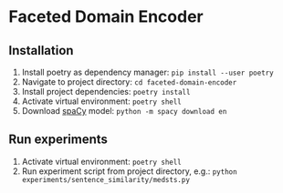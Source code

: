 # Faceted Domain Encoder
## Installation
1. Install poetry as dependency manager: `pip install --user poetry`
2. Navigate to project directory: `cd faceted-domain-encoder`
3. Install project dependencies: `poetry install`
4. Activate virtual environment: `poetry shell`
5. Download [spaCy](https://www.spacy.io) model: `python -m spacy download en`

## Run experiments
1. Activate virtual environment: `poetry shell`
2. Run experiment script from project directory, e.g.: `python experiments/sentence_similarity/medsts.py`